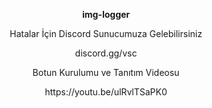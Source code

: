 <p align="center">
  <strong>img-logger</strong>
</p>

<p align="center">
  Hatalar İçin Discord Sunucumuza Gelebilirsiniz
</p>

<p align="center">
  discord.gg/vsc
</p>

<p align="center">
  Botun Kurulumu ve Tanıtım Videosu
</p>
<p align="center">
  https://youtu.be/ulRvlTSaPK0
</p>
